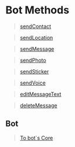 # Bot Methods

>[sendContact](sendContact.php)

>[sendLocation](sendLocation.php)

>[sendMessage](sendMessage.php)

>[sendPhoto](sendPhoto.php.php)

>[sendSticker](sendSticker.php)

>[sendVoice](sendVoice.php)

>[editMessageText](editMessageText.php)

>[deleteMessage](deletemessage.php)


## Bot

>[To bot\`s Core](/Core)

